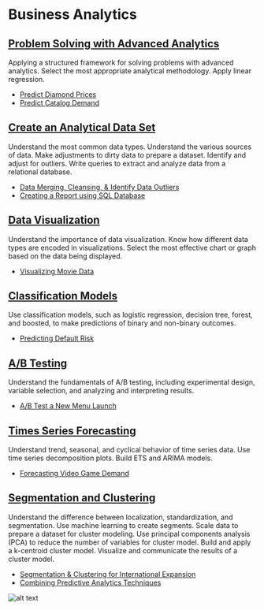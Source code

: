# Business Analytics


## [Problem Solving with Advanced Analytics](https://www.udacity.com/course/problem-solving-with-advanced-analytics--ud976)

Applying a structured framework for solving problems with advanced analytics. Select the most appropriate analytical methodology. Apply linear regression.
+ [Predict Diamond Prices](https://github.com/anthonynguyen3/Business-Analyst/blob/master/Project%201.1%20-%20Predicting%20Diamond%20Prices/Project%201.1%20-%20Predicting%20Diamond%20Prices%20Model%20Report.pdf)
+ [Predict Catalog Demand](https://github.com/anthonynguyen3/Business-Analyst/blob/master/Project%201.2%20-%20Predicting%20Catalog%20Demand/Nguyen.%20A%20-%20Predicting%20Catalog%20Demand.pdf)
    
## [Create an Analytical Data Set](https://www.udacity.com/course/creating-an-analytical-dataset--ud977)

Understand the most common data types. Understand the various sources of data. Make adjustments to dirty data to prepare a dataset. Identify and adjust for outliers. Write queries to extract and analyze data from a relational database.
+ [Data Merging, Cleansing, & Identify Data Outliers](https://github.com/anthonynguyen3/Business-Analyst/blob/master/Project%202.1%20-%20Create%20an%20Analytical%20Dataset/NGUYEN.%20A%20-%20Create%20an%20Analytical%20Dataset.pdf)
+ [Creating a Report using SQL Database](https://github.com/anthonynguyen3/Business-Analyst/blob/master/Project%202.2%20-%20Create%20Reports%20from%20a%20Database/Nguyen%2C%20A%20-%20PROJECT%202%20SQL%20Project%20Submission%20Template.pptx)

## [Data Visualization](https://www.udacity.com/course/data-visualization-in-tableau--ud1006)

Understand the importance of data visualization. Know how different data types are encoded in visualizations. Select the most effective chart or graph based on the data being displayed.
+ [Visualizing Movie Data](https://github.com/anthonynguyen3/Business-Analyst/blob/master/Project%203%20-%20Visualizing%20Movie%20Data/Nguyen.A%20-%20Visualizing%20Movie%20Data.pdf) 

## [Classification Models](https://www.udacity.com/course/classification-models--ud978)

Use classification models, such as logistic regression, decision tree, forest, and boosted, to make predictions of binary and non-binary outcomes.
+ [Predicting Default Risk](https://github.com/anthonynguyen3/Business-Analyst/blob/master/Project%204%20-%20Predicting%20Default%20Risk/Nguyen.A%20-%20Predicting%20Default%20Risk.pdf)
    
## [A/B Testing](https://www.udacity.com/course/ab-testing--ud979)

Understand the fundamentals of A/B testing, including experimental design, variable selection, and analyzing and interpreting results.
+ [A/B Test a New Menu Launch](https://github.com/anthonynguyen3/Business-Analyst/blob/master/Project%205%20-%20AB%20Test%20a%20New%20Menu%20Launch/NGUYEN.A%20-%20AB%20Test%20a%20New%20Menu%20Launch.pdf)

## [Times Series Forecasting](https://www.udacity.com/course/time-series-forecasting--ud980)

Understand trend, seasonal, and cyclical behavior of time series data. Use time series decomposition plots. Build ETS and ARIMA models.
+ [Forecasting Video Game Demand](https://github.com/anthonynguyen3/Business-Analyst/blob/master/Project%206%20-%20Forecast%20Video%20Game%20Demand/Nguyen.A%20-%20Forecasting%20Video%20Game%20Demand.pdf)

## [Segmentation and Clustering](https://www.udacity.com/course/segmentation-and-clustering--ud981)

Understand the difference between localization, standardization, and segmentation. Use machine learning to create segments. Scale data to prepare a dataset for cluster modeling. Use principal components analysis (PCA) to reduce the number of variables for cluster model. Build and apply a k-centroid cluster model. Visualize and communicate the results of a cluster model. 
+ [Segmentation & Clustering for International Expansion](https://github.com/anthonynguyen3/Business-Analyst/blob/master/Project%207.1%20-%20Segmentation%20%26%20Clustering/Segmentation%20Project%207.1%20-%20Retail%20Store%20International%20Expansion.pdf)
+ [Combining Predictive Analytics Techniques](https://github.com/anthonynguyen3/Business-Analyst/blob/master/Project%207.2%20Capstone%20-%20Combining%20Predictive%20Analytics%20Techniques/Nguyen.%20A%20-%20Combining%20Predictive%20Analytics%20Techniques.pdf)

![alt text][logo]

[logo]: https://s3-us-west-2.amazonaws.com/udacity-printer/production/certificates/81bdb177-8cec-45d7-a683-08efe4ce2d6b.svg
